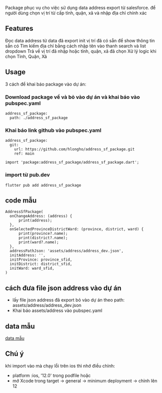Package phục vụ cho việc sử dụng data address export từ salesforce.
để người dùng chọn vị trí từ cấp tỉnh, quận, xã và nhập địa chỉ chính xác

## Features
Đọc data address từ data đã export
init vị trí đã có sẵn để show thông tin sẵn có
Tìm kiếm địa chỉ bằng cách nhập tên vào thanh search và list dropdown
Trả về vị trí đã nhập hoặc tỉnh, quận, xã đã chọn
Xử lý logic khi chọn Tỉnh, Quận, Xã

## Usage
3 cách để khai báo package vào dự án:
### Download package về và bỏ vào dự án và khai báo vào pubspec.yaml
```
address_sf_package:
  path: ./address_sf_package
```
### Khai báo link github vào pubspec.yaml
```
address_sf_package:
  git:
    url: https://github.com/hlongho/address_sf_package.git
    ref: main
```
```
import 'package:address_sf_package/address_sf_package.dart';
```
### import từ pub.dev
```
flutter pub add address_sf_package
```

## code mẫu
```
AddressSfPackage(
  onChangeAddress: (address) {
      print(address); 
  },
  onSelectedProvinceDistrictWard: (province, district, ward) {
      print(province?.name);
      print(district?.name);
      print(ward?.name);
  },
  addressPathJson: 'assets/address/address_dev.json',
  initAddress: '',
  initProvince: province_sfid,
  initDistrict: district_sfid,
  initWard: ward_sfid,
)
```
  
## cách đưa file json address vào dự án
- lấy file json address đã export bỏ vào dự án theo path: assets/address/address_dev.json
- Khai báo assets/address vào pubspec.yaml

## data mẫu
[data mẫu](https://raw.githubusercontent.com/hlongho/address_sf_package/main/example/assets/address/address_dev.json)

## Chú ý
khi import vào mà chạy lỗi trên ios thì nhớ điều chỉnh:
- platform :ios, '12.0' trong podfile
hoặc 
- mở Xcode trong target -> general -> minimum deployment -> chỉnh lên 12
